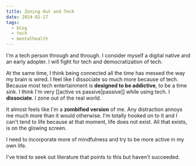 ```yaml
---
title: Zoning Out and Tech
date: 2024-02-17
tags:
  - blog
  - tech
  - mentalhealth
---
```

I'm a tech person through and through. I consider myself a digital native and an early adopter. I will fight for tech and democratization of tech. 

At the same time, I think being connected all the time has messed the way my brain is wired. I feel like I dissociate so much more because of tech. Because most tech entertainment is **designed to be addictive**, to be a time sink. I think I'm very [[active vs passive|passive]] while using tech. I **dissociate**. I zone out of the real world. 

It almost feels like I'm a **zombified version** of me. Any distraction annoys me much more than it would otherwise. I'm totally hooked on to it and I can't tend to life because at that moment, life does not exist. All that exists, is on the glowing screen.

I need to incorporate more of mindfulness and try to be more active in my own life. 

I've tried to seek out literature that points to this but haven't succeeded. 